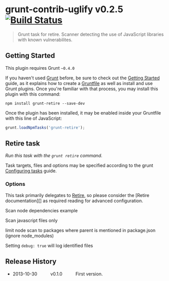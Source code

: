 # grunt-contrib-uglify v0.2.5 [![Build Status](https://travis-ci.org/gruntjs/grunt-contrib-uglify.png?branch=master)](https://travis-ci.org/gruntjs/grunt-contrib-uglify)

> Grunt task for retire. Scanner detecting the use of JavaScript libraries with known vulnerabilites.



## Getting Started
This plugin requires Grunt `~0.4.0`

If you haven't used [Grunt](http://gruntjs.com/) before, be sure to check out the [Getting Started](http://gruntjs.com/getting-started) guide, as it explains how to create a [Gruntfile](http://gruntjs.com/sample-gruntfile) as well as install and use Grunt plugins. Once you're familiar with that process, you may install this plugin with this command:

```shell
npm install grunt-retire --save-dev
```

Once the plugin has been installed, it may be enabled inside your Gruntfile with this line of JavaScript:

```js
grunt.loadNpmTasks('grunt-retire');
```




## Retire task
_Run this task with the `grunt retire` command._

Task targets, files and options may be specified according to the grunt [Configuring tasks](http://gruntjs.com/configuring-tasks) guide.
### Options

This task primarily delegates to [Retire][], so please consider the [Retire documentation][] as required reading for advanced configuration.

[Retire]: https://github.com/bekk/retire.js

Scan node dependencies example

Scan javascript files only

limit node scan to packages where parent is mentioned in package.json (ignore node_modules)

Setting ```debug: true``` will log identified files

## Release History

 * 2013-10-30   v0.1.0   First version.

